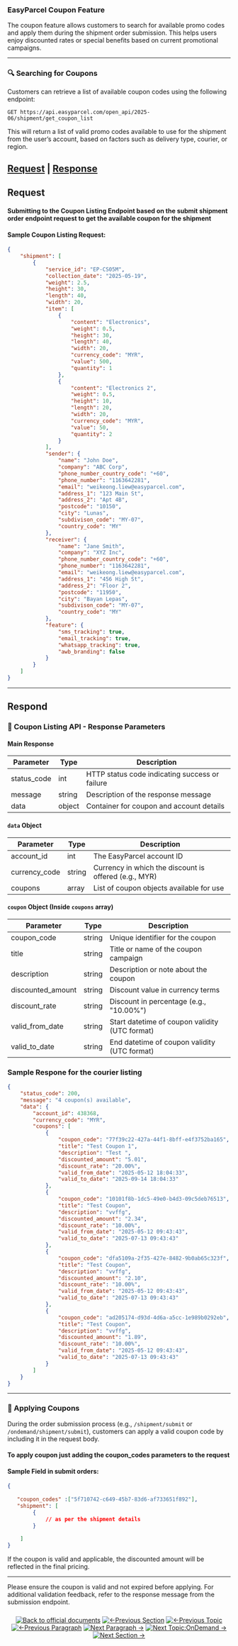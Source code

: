 ### EasyParcel Coupon Feature

The coupon feature allows customers to search for available promo codes and apply them during the shipment order submission. This helps users enjoy discounted rates or special benefits based on current promotional campaigns.

---

### 🔍 Searching for Coupons

Customers can retrieve a list of available coupon codes using the following endpoint:

```
GET https://api.easyparcel.com/open_api/2025-06/shipment/get_coupon_list
```

This will return a list of valid promo codes available to use for the shipment from the user’s account, based on factors such as delivery type, courier, or region.

## [Request](#request) | [Response](#response)

## Request

#### Submitting to the Coupon Listing Endpoint based on the submit shipment order endpoint request to get the available coupon for the shipment

#### Sample Coupon Listing Request:
```json
{
    "shipment": [
        {
            "service_id": "EP-CS05M",
            "collection_date": "2025-05-19",
            "weight": 2.5,
            "height": 30,
            "length": 40,
            "width": 20,
            "item": [
                {
                    "content": "Electronics",
                    "weight": 0.5,
                    "height": 30,
                    "length": 40,
                    "width": 20,
                    "currency_code": "MYR",
                    "value": 500,
                    "quantity": 1
                },
                {
                    "content": "Electronics 2",
                    "weight": 0.5,
                    "height": 10,
                    "length": 20,
                    "width": 20,
                    "currency_code": "MYR",
                    "value": 50,
                    "quantity": 2
                }
            ],
            "sender": {
                "name": "John Doe",
                "company": "ABC Corp",
                "phone_number_country_code": "+60",
                "phone_number": "1163642281",
                "email": "weikeong.liew@easyparcel.com",
                "address_1": "123 Main St",
                "address_2": "Apt 4B",
                "postcode": "10150",
                "city": "Lunas",
                "subdivison_code": "MY-07",
                "country_code": "MY"
            },
            "receiver": {
                "name": "Jane Smith",
                "company": "XYZ Inc",
                "phone_number_country_code": "+60",
                "phone_number": "1163642281",
                "email": "weikeong.liew@easyparcel.com",
                "address_1": "456 High St",
                "address_2": "Floor 2",
                "postcode": "11950",
                "city": "Bayan Lepas",
                "subdivison_code": "MY-07",
                "country_code": "MY"
            },
            "feature": {
                "sms_tracking": true,
                "email_tracking": true,
                "whatsapp_tracking": true,
                "awb_branding": false
            }
        }
    ]
}
```
---

## Respond

### 🧾 Coupon Listing API - Response Parameters

#### Main Response

| Parameter    | Type   | Description                                             |
|--------------|--------|---------------------------------------------------------|
| status_code  | int    | HTTP status code indicating success or failure          |
| message      | string | Description of the response message                     |
| data         | object | Container for coupon and account details                |

#### `data` Object

| Parameter       | Type    | Description                                           |
|-----------------|---------|-------------------------------------------------------|
| account_id      | int     | The EasyParcel account ID                             |
| currency_code   | string  | Currency in which the discount is offered (e.g., MYR) |
| coupons         | array   | List of coupon objects available for use              |

#### `coupon` Object (Inside `coupons` array)

| Parameter          | Type    | Description                                         |
|--------------------|---------|-----------------------------------------------------|
| coupon_code        | string  | Unique identifier for the coupon                    |
| title              | string  | Title or name of the coupon campaign                |
| description        | string  | Description or note about the coupon                |
| discounted_amount  | string  | Discount value in currency terms                    |
| discount_rate      | string  | Discount in percentage (e.g., "10.00%")             |
| valid_from_date    | string  | Start datetime of coupon validity (UTC format)      |
| valid_to_date      | string  | End datetime of coupon validity (UTC format)        |

### Sample Respone for the courier listing

```json
{
    "status_code": 200,
    "message": "4 coupon(s) available",
    "data": {
        "account_id": 438368,
        "currency_code": "MYR",
        "coupons": [
            {
                "coupon_code": "77f39c22-427a-44f1-8bff-e4f3752ba165",
                "title": "Test Coupon 1",
                "description": "Test ",
                "discounted_amount": "5.01",
                "discount_rate": "20.00%",
                "valid_from_date": "2025-05-12 18:04:33",
                "valid_to_date": "2025-09-14 18:04:33"
            },
            {
                "coupon_code": "10101f8b-1dc5-49e0-b4d3-09c5deb76513",
                "title": "Test Coupon",
                "description": "vvffg",
                "discounted_amount": "2.34",
                "discount_rate": "10.00%",
                "valid_from_date": "2025-05-12 09:43:43",
                "valid_to_date": "2025-07-13 09:43:43"
            },
            {
                "coupon_code": "dfa5109a-2f35-427e-8482-9b0ab65c323f",
                "title": "Test Coupon",
                "description": "vvffg",
                "discounted_amount": "2.10",
                "discount_rate": "10.00%",
                "valid_from_date": "2025-05-12 09:43:43",
                "valid_to_date": "2025-07-13 09:43:43"
            },
            {
                "coupon_code": "ad205174-d93d-4d6a-a5cc-1e989b0292eb",
                "title": "Test Coupon",
                "description": "vvffg",
                "discounted_amount": "1.89",
                "discount_rate": "10.00%",
                "valid_from_date": "2025-05-12 09:43:43",
                "valid_to_date": "2025-07-13 09:43:43"
            }
        ]
    }
}
```
---


### 🧾 Applying Coupons

During the order submission process (e.g., `/shipment/submit` or `/ondemand/shipment/submit`), customers can apply a valid coupon code by including it in the request body.

#### To apply coupon just adding the coupon_codes parameters to the request

#### Sample Field in submit orders:

```json
{
    
   "coupon_codes" :["5f710742-c649-45b7-83d6-af733651f892"],
   "shipment": [
        {
            // as per the shipment details
        }
 
    ]
}
```

If the coupon is valid and applicable, the discounted amount will be reflected in the final pricing.

---

Please ensure the coupon is valid and not expired before applying. For additional validation feedback, refer to the response message from the submission endpoint.


<div align="center" style="margin: 1.5rem 0;">

[![Back to official documents](https://img.shields.io/badge/Back_to_official_documents-007ACC?style=flat-square)](../README.md)
[![←Previous Section](https://img.shields.io/badge/Previous_Section_%E2%86%90-FF7733?style=flat-square)](/4.Postman%20Collection/Postman%20Collection.md)
[![←Previous Topic](https://img.shields.io/badge/Previous_Topic_%E2%86%90-FF7733?style=flat-square)](/5.API%20endpoint/%202.Ondemand/1.Get%20Ondemand%20Quotation.md)
[![←Previous Paragraph](https://img.shields.io/badge/Previous_Paragraph_%E2%86%90-FF7733?style=flat-square)](/5.API%20endpoint/%201.Shipping/1.Get%20Shipment%20Quotation.md)
[![Next Paragraph →](https://img.shields.io/badge/Next_Paragraph_%E2%86%92-00CC88?style=flat-square)](/5.API%20endpoint/%201.Shipping/3.Submit%20Orders.md)
[![Next Topic:OnDemand →](https://img.shields.io/badge/Next_Topic:OnDemand_%E2%86%92-00CC88?style=flat-square)](/5.API%20endpoint/%202.Ondemand/1.Get%20Ondemand%20Quotation.md)
[![Next Section →](https://img.shields.io/badge/Next_Section_%E2%86%92-00CC88?style=flat-square)](/6.Webhook/1.Guide%20to%20subscribe%20webhook.md)

</div>
